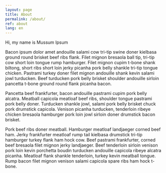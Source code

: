 ```yaml
---
layout: page
title: About
permalink: /about/
ref: about
lang: en
---
```


Hi, my name is Mussum Ipsum

Bacon ipsum dolor amet andouille salami cow tri-tip swine doner kielbasa ground round brisket beef ribs flank. Filet mignon bresaola ball tip, tri-tip cow short loin tongue rump hamburger. Filet mignon cupim t-bone shank biltong, short ribs short loin jerky picanha pork belly shankle tri-tip tongue chicken. Pastrami turkey doner filet mignon andouille shank kevin salami jowl turducken. Beef turducken pork belly brisket shoulder andouille sirloin pancetta t-bone ground round flank picanha bacon.

Pancetta beef frankfurter, bacon andouille pastrami cupim pork belly alcatra. Meatball capicola meatloaf beef ribs, shoulder tongue pastrami pork belly doner. Turducken shankle jowl, salami pork belly brisket chuck pork drumstick capicola. Venison picanha turducken, tenderloin ribeye chicken bresaola hamburger pork loin jowl sirloin doner drumstick bacon brisket.

Pork beef ribs doner meatball. Hamburger meatloaf landjaeger corned beef ham. Jerky frankfurter meatloaf rump tail kielbasa drumstick tri-tip hamburger turkey flank ham hock cow. Beef pastrami frankfurter, corned beef bresaola filet mignon jerky landjaeger. Beef tenderloin sirloin venison pork loin kevin porchetta boudin turducken andouille capicola ribeye alcatra picanha. Meatloaf flank shankle tenderloin, turkey kevin meatball tongue. Rump bacon filet mignon venison salami capicola spare ribs ham hock t-bone.
